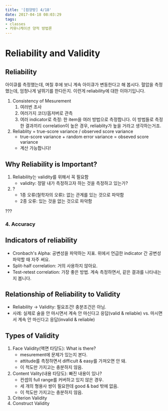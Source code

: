 ```yaml
---
title: '[컴양방] 4/18'
date: 2017-04-18 08:03:29
tags:
- classes
- 커뮤니케이션 양적 방법론
---
```

# Reliability and Validity

## Reliability
아이큐를 측정했는데, 며칠 후에 보니 계속 아이큐가 변동한다고 해 봅시다.
혈압을 측정했는데, 엄청나게 널뛰기를 한다든지.
이런게 reliability에 대한 이야기입니다.

1. Consistency of Mesurement
    1. 여러번 조사
    1. 여러가지 코더/옵저버로 관측
    1. 여러 indicator로 측정:
    한 item을 여러 방법으로 측정합니다.
    이 방법들로 측정한 결과끼리 correlation이 높은 경우,
    reliablity가 높을 거라고 생각하는거죠.
1. Reliablity = true-score variance / observed score variance
    * true-score variance + random error variance = obseved score variance
    * 계산 가능합니다!

## Why Reliability is Important?
1. Reliability는 validity를 위해서 꼭 필요함
    * validity: 정말 내가 측정하고자 하는 것을 측정하고 있는가?
1. ?
    * 1종 오류(철학자의 오류): 없는 관계를 있는 것으로 파악함
    * 2종 오류: 있는 것을 없는 것으로 파악함

???

### 4. Accuracy

## Indicators of reliability
* Cronbach's Alpha: 공변성을 파악하는 지표.
위에서 언급한 indicator 간 공변성 파악할 때 자주 써요.
* Split-half correlation: 거의 사용하지 않아요.
* Test-retest correlation: 가장 좋은 방법.
계속 측정하면서, 같은 결과를 나타내는지 봅니다.

## Relationship of Reliability to Validity
* Reliability &rarr; Validity: 필요조건! 충분조건은 아님.
* 사례: 실제로 술을 안 마시면서 계속 안 마신다고 응답(valid & reliable)
vs. 마시면서 계속 안 마신다고 응답(invalid & reliable)

## Types of Validity
1. Face Validity(액면 타당도): What is there?
    * mesurement에 문제가 있는지 본다.
    * attitude를 측정하면서 difficult & easy를 가져오면 안 돼.
    * 이 척도만 가지고는 충분하지 않음.
1. Content Vality(내용 타당도): 빠진 내용이 있나?
    * 컨셉의 full range를 커버하고 있지 않은 경우.
    * 세 개의 형용사 쌍이 필요한데 good & bad 밖에 없음.
    * 이 척도만 가지고는 충분하지 않음.
1. Criterion Validity
1. Construct Validity

